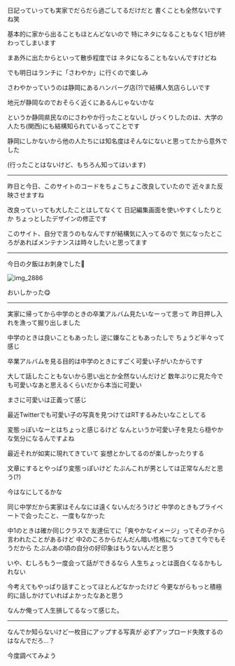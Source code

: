 日記っていっても実家でだらだら過ごしてるだけだと
書くことも全然ないですね笑

基本的に家から出ることもほとんどないので
特にネタになることもなく1日が終わってしまいます

まあ外に出たからといって散歩程度では
ネタになることもないんですけどね

でも明日はランチに「さわやか」に行くので楽しみ

さわやかっていうのは静岡にあるハンバーグ店(?)で結構人気店らしいです

地元が静岡なのでおそらく近くにあるんじゃないかな

というか静岡県民なのにさわやか行ったことないし
びっくりしたのは、大学の人たち(関西)にも結構知られているってことです

静岡にしかないから他の人たちには知名度はそんなにないと思ってたから意外でした

(行ったことはないけど、もちろん知ってはいます)

***

昨日と今日、このサイトのコードをちょこちょこ改良していたので
近々また反映させますね

改良っていっても大したことはしてなくて
日記編集画面を使いやすくしたりとか
ちょっとしたデザインの修正です

このサイト、自分で言うのもなんですが結構気に入ってるので
気になったところがあればメンテナンスは時々したいと思ってます

***

今日の夕飯はお刺身でした:sushi:

![img_2886](https://noraworld.github.io/box-bulbasaur/2016/08/img_2886.jpg)

おいしかった:yum:

***

実家に帰ってから中学のときの卒業アルバム見たいなーって思って
昨日押し入れを漁って掘り出しました

中学のときは良いこともあったし
逆に嫌なこともあったしで
ちょうど半々って感じ

卒業アルバムを見る目的は中学のときにすごく可愛い子がいたからです

大して話したこともないから思い出とか全然ないんだけど
数年ぶりに見た今でも可愛いなあと思えるくらいだから本当に可愛い

まさに可愛いは正義って感じ

最近Twitterでも可愛い子の写真を見つけてはRTするみたいなことしてる

変態っぽいなーとはちょっと感じるけど
なんというか可愛い子を見たら穏やかな気分になるんですよね

最近それが如実に現れてきていて
妄想とかしてるのが楽しかったりする

文章にするとやっぱり変態っぽいけど
たぶんこれが男としては正常なんだと思う(?)

今はなにしてるかな

同じ中学だから実家はそんなには遠くないんだろうけど
中学のときもプライベートで会ったこと、一度もなかった

中1のときは確か同じクラスで
友達伝てに「爽やかなイメージ」ってその子から言われたことがあるけど
中2のころからだんだん暗い性格になってきて今でもそうだから
たぶんあの頃の自分の好印象はもうないんだと思う

いや、むしろもう一度会って話ができるなら
人生ちょっとは面白くなるかもしれない

今考えてもやっぱり話すことってほとんどなかったけど
今更ながらもっと積極的に話しかけていればよかったなあと思う

なんか俺って人生損してるなって感じた。

***

なんでか知らないけど一枚目にアップする写真が
必ずアップロード失敗するのはなんでだろ…？

今度調べてみよう
